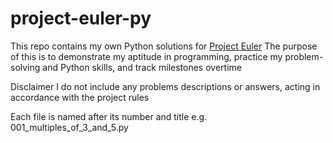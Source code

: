 # project-euler-py
This repo contains my own Python solutions for [Project Euler](https://projecteuler.net/)
The purpose of this is to demonstrate my aptitude in programming, practice my problem-solving and Python skills, and track milestones overtime

Disclaimer I do not include any problems descriptions or answers, acting in accordance with the project rules

Each file is named after its number and title e.g. 001_multiples_of_3_and_5.py
